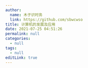 ```yaml
---
author: 
  name: 木子识时务
  link: https://github.com/sbwcwso
title: 计算机的发展及应用
date: 2021-07-25 04:51:26
permalink: null
categories: 
  - null
tags: 
  - null
editLink: true
---
```

